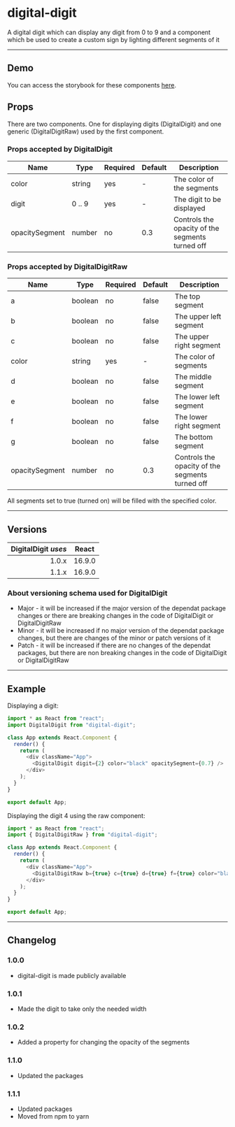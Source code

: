 # digital-digit

A digital digit which can display any digit from 0 to 9 and a component which be used to create a custom sign by lighting different segments of it

---

## Demo

You can access the storybook for these components [here](https://iulian-radu-at.github.io/digital-digit/).

## Props

There are two components. One for displaying digits (DigitalDigit) and one generic (DigitalDigitRaw) used by the first component.

### Props accepted by DigitalDigit

| Name           | Type   | Required | Default | Description                                     |
| -------------- | ------ | -------- | ------- | ----------------------------------------------- |
| color          | string | yes      | -       | The color of the segments                       |
| digit          | 0 .. 9 | yes      | -       | The digit to be displayed                       |
| opacitySegment | number | no       | 0.3     | Controls the opacity of the segments turned off |

### Props accepted by DigitalDigitRaw

| Name           | Type    | Required | Default | Description                                     |
| -------------- | ------- | -------- | ------- | ----------------------------------------------- |
| a              | boolean | no       | false   | The top segment                                 |
| b              | boolean | no       | false   | The upper left segment                          |
| c              | boolean | no       | false   | The upper right segment                         |
| color          | string  | yes      | -       | The color of segments                           |
| d              | boolean | no       | false   | The middle segment                              |
| e              | boolean | no       | false   | The lower left segment                          |
| f              | boolean | no       | false   | The lower right segment                         |
| g              | boolean | no       | false   | The bottom segment                              |
| opacitySegment | number  | no       | 0.3     | Controls the opacity of the segments turned off |

All segments set to true (turned on) will be filled with the specified color.

---

## Versions

| DigitalDigit _uses_ | React  |
| ------------------: | :----: |
|               1.0.x | 16.9.0 |
|               1.1.x | 16.9.0 |

### About versioning schema used for DigitalDigit

- Major - it will be increased if the major version of the dependat package changes or there are breaking changes in the code of DigitalDigit or DigitalDigitRaw
- Minor - it will be increased if no major version of the dependat package changes, but there are changes of the minor or patch versions of it
- Patch - it will be increased if there are no changes of the dependat packages, but there are non breaking changes in the code of DigitalDigit or DigitalDigitRaw

---

## Example

Displaying a digit:

```js
import * as React from "react";
import DigitalDigit from "digital-digit";

class App extends React.Component {
  render() {
    return (
      <div className="App">
        <DigitalDigit digit={2} color="black" opacitySegment={0.7} />
      </div>
    );
  }
}

export default App;
```

Displaying the digit 4 using the raw component:

```js
import * as React from "react";
import { DigitalDigitRaw } from "digital-digit";

class App extends React.Component {
  render() {
    return (
      <div className="App">
        <DigitalDigitRaw b={true} c={true} d={true} f={true} color="black" />
      </div>
    );
  }
}

export default App;
```

---

## Changelog

### 1.0.0

- digital-digit is made publicly available

### 1.0.1

- Made the digit to take only the needed width

### 1.0.2

- Added a property for changing the opacity of the segments

### 1.1.0

- Updated the packages

### 1.1.1

- Updated packages
- Moved from npm to yarn
